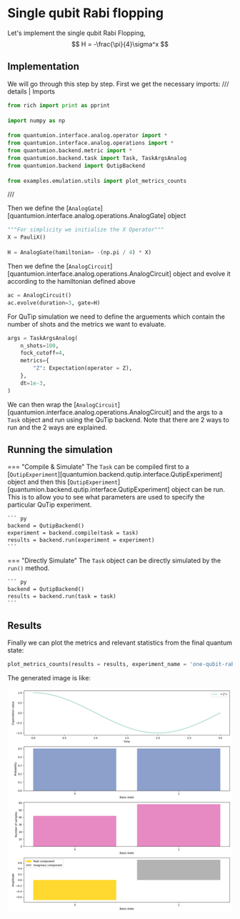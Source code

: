 # Single qubit Rabi flopping

Let's implement the single qubit Rabi Flopping,
$$
H = -\frac{\pi}{4}\sigma^x
$$

## Implementation
We will go through this step by step. First we get the necessary imports:
/// details | Imports
``` py
from rich import print as pprint

import numpy as np

from quantumion.interface.analog.operator import *
from quantumion.interface.analog.operations import *
from quantumion.backend.metric import *
from quantumion.backend.task import Task, TaskArgsAnalog
from quantumion.backend import QutipBackend

from examples.emulation.utils import plot_metrics_counts
```
///

Then we define the [`AnalogGate`][quantumion.interface.analog.operations.AnalogGate] object

``` py
"""For simplicity we initialize the X Operator"""
X = PauliX()
    
H = AnalogGate(hamiltonian= -(np.pi / 4) * X)
```

Then we define the [`AnalogCircuit`][quantumion.interface.analog.operations.AnalogCircuit] object and evolve it according to the hamiltonian defined above

``` py
ac = AnalogCircuit()
ac.evolve(duration=3, gate=H)
```

For QuTip simulation we need to define the arguements which contain the number of shots and the metrics we want to evaluate.
``` py
args = TaskArgsAnalog(
    n_shots=100,
    fock_cutoff=4,
    metrics={
        "Z": Expectation(operator = Z),
    },
    dt=1e-3,
)
```

We can then wrap the [`AnalogCircuit`][quantumion.interface.analog.operations.AnalogCircuit] and the args to a `Task` object and run using the QuTip backend. Note that there are 2 ways to run and the 2 ways are explained.

## Running the simulation
=== "Compile & Simulate"
    The `Task` can be compiled first to a [`QutipExperiment`][quantumion.backend.qutip.interface.QutipExperiment] object and then this [`QutipExperiment`][quantumion.backend.qutip.interface.QutipExperiment] object can be run. This is to allow you to see what parameters are used to specify the particular QuTip experiment.

    ``` py
    backend = QutipBackend()
    experiment = backend.compile(task = task)
    results = backend.run(experiment = experiment)
    ```

=== "Directly Simulate"
    The `Task` object can be directly simulated by the `run()` method. 

    ``` py
    backend = QutipBackend()
    results = backend.run(task = task)
    ```

## Results

Finally we can plot the metrics and relevant statistics from the final quantum state:


``` py
plot_metrics_counts(results = results, experiment_name = 'one-qubit-rabi-flopping.png')
```

The generated image is like:

<!-- ![Two Site TFIM](img/plots/tfim_2_site.png)  -->


![Entropy of entanglement](../img/plots/one-qubit-rabi-flopping.png) 
